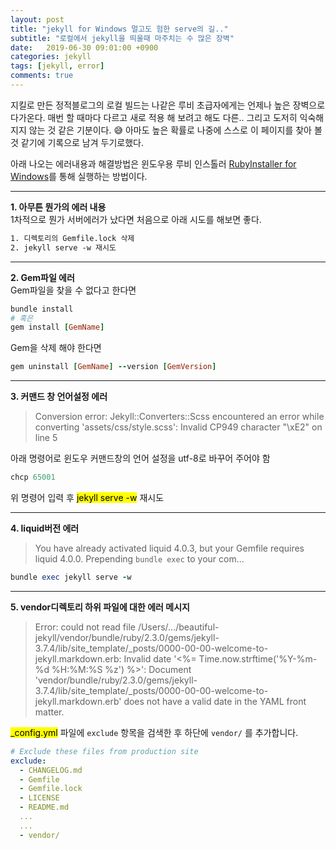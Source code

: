 ```yaml
---
layout: post
title: "jekyll for Windows 멀고도 험한 serve의 길.."
subtitle: "로컬에서 jekyll을 띄울때 마주치는 수 많은 장벽"
date:   2019-06-30 09:01:00 +0900
categories: jekyll
tags: [jekyll, error]
comments: true
---
```


지킬로 만든 정적블로그의 로컬 빌드는 나같은 루비 초급자에게는 언제나 높은 장벽으로 다가온다. 매번 할 때마다 다르고 새로 적용 해 보려고 해도 다른.. 그리고 도저히 익숙해지지 않는 것 같은 기분이다. 😅 아마도 높은 확률로 나중에 스스로 이 페이지를 찾아 볼 것 같기에 기록으로 남겨 두기로했다.  

아래 나오는 에러내용과 해결방법은 윈도우용 루비 인스톨러 [RubyInstaller for Windows](https://rubyinstaller.org/)를 통해 실행하는 방법이다.

---

**1. 아무튼 뭔가의 에러 내용**  
1차적으로 뭔가 서버에러가 났다면 처음으로 아래 시도를 해보면 좋다.

```HTML
1. 디렉토리의 Gemfile.lock 삭제  
2. jekyll serve -w 재시도
```
---

**2. Gem파일 에러**  
Gem파일을 찾을 수 없다고 한다면  

```ruby
bundle install
# 혹은
gem install [GemName]
```
Gem을 삭제 해야 한다면
```ruby
gem uninstall [GemName] --version [GemVersion]
```
---

**3. 커맨드 창 언어설정 에러**
> Conversion error: Jekyll::Converters::Scss encountered an error while converting 'assets/css/style.scss': Invalid CP949 character "\xE2" on line 5  


아래 명령어로 윈도우 커맨드창의 언어 설정을 utf-8로 바꾸어 주어야 함
```ruby
chcp 65001
```
위 명령어 입력 후 <mark>jekyll serve -w</mark> 재시도  

---

**4. liquid버전 에러**  
> You have already activated liquid 4.0.3, but your Gemfile requires liquid 4.0.0. Prepending `bundle exec` to your com...

```ruby
bundle exec jekyll serve -w
```
---

**5. vendor디렉토리 하위 파일에 대한 에러 메시지**
>  Error: could not read file /Users/.../beautiful-jekyll/vendor/bundle/ruby/2.3.0/gems/jekyll-3.7.4/lib/site_template/_posts/0000-00-00-welcome-to-jekyll.markdown.erb: Invalid date '<%= Time.now.strftime('%Y-%m-%d %H:%M:%S %z') %>': Document 'vendor/bundle/ruby/2.3.0/gems/jekyll-3.7.4/lib/site_template/_posts/0000-00-00-welcome-to-jekyll.markdown.erb' does not have a valid date in the YAML front matter.

<mark>_config.yml</mark> 파일에 `exclude` 항목을 검색한 후 하단에 `vendor/` 를 추가합니다.
``` yml
# Exclude these files from production site
exclude:
  - CHANGELOG.md
  - Gemfile
  - Gemfile.lock
  - LICENSE
  - README.md
  ...
  ...
  - vendor/
```
